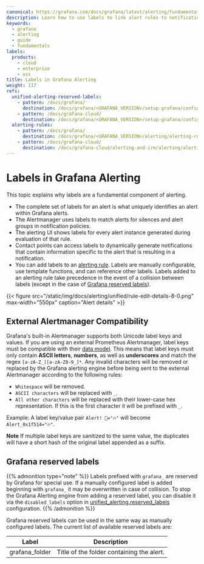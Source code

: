 ```yaml
---
canonical: https://grafana.com/docs/grafana/latest/alerting/fundamentals/annotation-label/how-to-use-labels/
description: Learn how to use labels to link alert rules to notification policies and silences
keywords:
  - grafana
  - alerting
  - guide
  - fundamentals
labels:
  products:
    - cloud
    - enterprise
    - oss
title: Labels in Grafana Alerting
weight: 117
refs:
  unified-alerting-reserved-labels:
    - pattern: /docs/grafana/
      destination: /docs/grafana/<GRAFANA_VERSION>/setup-grafana/configure-grafana/#unified_alertingreserved_labels
    - pattern: /docs/grafana-cloud/
      destination: /docs/grafana/<GRAFANA_VERSION>/setup-grafana/configure-grafana/#unified_alertingreserved_labels
  alerting-rules:
    - pattern: /docs/grafana/
      destination: /docs/grafana/<GRAFANA_VERSION>/alerting/alerting-rules/
    - pattern: /docs/grafana-cloud/
      destination: /docs/grafana-cloud/alerting-and-irm/alerting/alerting-rules/
---
```


# Labels in Grafana Alerting

This topic explains why labels are a fundamental component of alerting.

- The complete set of labels for an alert is what uniquely identifies an alert within Grafana alerts.
- The Alertmanager uses labels to match alerts for silences and alert groups in notification policies.
- The alerting UI shows labels for every alert instance generated during evaluation of that rule.
- Contact points can access labels to dynamically generate notifications that contain information specific to the alert that is resulting in a notification.
- You can add labels to an [alerting rule](ref:alerting-rules). Labels are manually configurable, use template functions, and can reference other labels. Labels added to an alerting rule take precedence in the event of a collision between labels (except in the case of [Grafana reserved labels](#grafana-reserved-labels)).

{{< figure src="/static/img/docs/alerting/unified/rule-edit-details-8-0.png" max-width="550px" caption="Alert details" >}}

## External Alertmanager Compatibility

Grafana's built-in Alertmanager supports both Unicode label keys and values. If you are using an external Prometheus Alertmanager, label keys must be compatible with their [data model](https://prometheus.io/docs/concepts/data_model/#metric-names-and-labels).
This means that label keys must only contain **ASCII letters**, **numbers**, as well as **underscores** and match the regex `[a-zA-Z_][a-zA-Z0-9_]*`.
Any invalid characters will be removed or replaced by the Grafana alerting engine before being sent to the external Alertmanager according to the following rules:

- `Whitespace` will be removed.
- `ASCII characters` will be replaced with `_`.
- `All other characters` will be replaced with their lower-case hex representation. If this is the first character it will be prefixed with `_`.

Example: A label key/value pair `Alert! 🔔="🔥"` will become `Alert_0x1f514="🔥"`.

**Note** If multiple label keys are sanitized to the same value, the duplicates will have a short hash of the original label appended as a suffix.

## Grafana reserved labels

{{% admonition type="note" %}}
Labels prefixed with `grafana_` are reserved by Grafana for special use. If a manually configured label is added beginning with `grafana_` it may be overwritten in case of collision.
To stop the Grafana Alerting engine from adding a reserved label, you can disable it via the `disabled_labels` option in [unified_alerting.reserved_labels](ref:unified-alerting-reserved-labels) configuration.
{{% /admonition %}}

Grafana reserved labels can be used in the same way as manually configured labels. The current list of available reserved labels are:

| Label          | Description                               |
| -------------- | ----------------------------------------- |
| grafana_folder | Title of the folder containing the alert. |
